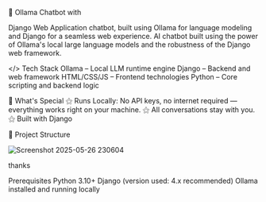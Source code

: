 🤖 Ollama Chatbot with



Django Web Application
chatbot, built using Ollama for language modeling and Django for a seamless web experience. AI chatbot built using the power of
Ollama's local large language models and the robustness of the Django web framework.





</> Tech Stack
Ollama – Local LLM runtime engine
Django – Backend and web framework
HTML/CSS/JS – Frontend technologies
Python – Core scripting and backend logic


🌟 What's Special
⚝ Runs Locally: No API keys, no internet required — everything works right on your machine.
⚝ All conversations stay with you.
⚝ Built with Django


📂 Project Structure

![Screenshot 2025-05-26 230604](https://github.com/user-attachments/assets/03c4599e-afcb-4512-b742-e2b573aa0450)



thanks


Prerequisites
Python 3.10+
Django (version used: 4.x recommended)
Ollama installed and running locally


